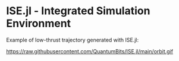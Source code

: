 # ISE.jl - Integrated Simulation Environment

Example of low-thrust trajectory generated with ISE.jl:

https://raw.githubusercontent.com/QuantumBits/ISE.jl/main/orbit.gif

